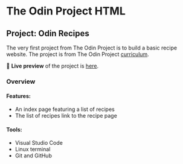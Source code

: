 # The Odin Project HTML
## Project: Odin Recipes
The very first project from The Odin Project is to build a basic recipe website. The project is from The Odin Project [curriculum](https://www.theodinproject.com/lessons/foundations-recipes).

🔗 **Live preview** of the project is [here](https://coffeyhouse.github.io/odin-recipes/).

### Overview
#### **Features:**
* An index page featuring a list of recipes
* The list of recipes link to the recipe page

#### **Tools:**
* Visual Studio Code
* Linux terminal
* Git and GitHub